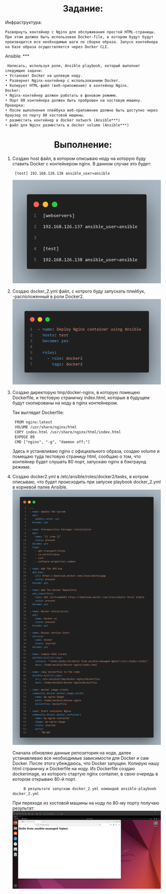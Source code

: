 <h1 align="center"> Задание:</h1>

 Инфраструктура:

    Развернуть контейнер с Nginx для обслуживания простой HTML-страницы. При этом должен быть использован Docker-file, в котором будут будут производится все необходимые шаги по сборке образа. Запуск контейнера на базе образа осуществляется через Docker CLI.
 
Ansible: ***

     Написать, используя роли, Ansible playbook, который выполнит следующие задачи:
    • Установит Docker на целевую ноду.
    • Развернет Nginx-контейнер с использованием Docker.
    • Копирует HTML-файл (веб-приложение) в контейнер Nginx.
    Docker:
    • Nginx-контейнер должен работать в фоновом режиме.
    • Порт 80 контейнера должен быть проброшен на хостовую машину.
    Проверка:
    • После выполнения плейбука веб-приложение должно быть доступно через браузер по порту 80 хостовой машины.
    • разместить контейнер в docker network (Ansible***)
    • файл для Nginx разместить в docker volume (Ansible***)
    
<h1 align="center"> Выполнение:</h1>

1. Создаю host файл, в котором описываю ноду на которую буду ставить Docker с контейнером nginx. В данном случае это будет:  

        [test] 192.168.126.138 ansible_user=ansible

    ![alt text](host-1.png)

2. Создаю docker_2.yml файл, с котрого буду запускать плейбук, -расположенный в роли Docker2.
   ![alt text](docker_2yml.png)

3. Создаю директорую tmp/docker-nginx, в которую помещею Dockerfile, и тестовую страничку index.html, которые в будущем будут скопированы на ноду в nginx контейнером. 
    
    Так выглядит Dockerfile:

        FROM nginx:latest
        VOLUME /usr/share/nginx/html
        COPY index.html /usr/share/nginx/html/index.html
        EXPOSE 80
        CMD ["nginx", "-g", "daemon off;"]
    Здесь я устанвливаю nginx с официального образа, создаю volume и помещаю туда тестовую страницу html, сообщаю о том, что контейнер будет слушать 80 порт, запускаю nginx в бэкграунд режиме.

4. Создаю docker2.yml в /etc/ansible/roles/docker2/tasks, в котром описываю, что будет происходить при запуске playbook docker_2.yml в корневой папке Ansible.
    ![alt text](dockeryml.png)
    
    Сначала обновляю данные репозитория на ноде, далее устанавливаю все необходимые зависимости для Docker и сам Docker.
    После этого убеждаюсь, что Docker запущен.
    Копирую нашу html страничку и Dockerfile на ноду.
    Из Dockerfile создаю dockerimage, из которого стартую nginx container, в свою очередь в котором открываю 80-й порт.
    
            В результате запускаю docker_2.yml командой ansible-playbook docker_2.yml
     При переходе из хостовой машины на ноду по 80-му порту получаю результат: 
    ![alt text](result.png)